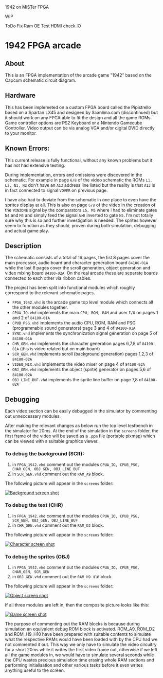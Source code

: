 1942 on MiSTer FPGA


WIP

ToDo
Fix Ram OE
Test HDMI
check IO






# 1942 FPGA arcade #

## About ##
This is an FPGA implementation of the arcade game "1942" based on the Capcom
schematic circuit diagram.

## Hardware ##
This has been implemeted on a custom FPGA board called the Pipistrello based on
a Spartan LX45 and designed by Saanlima.com (discontinued) but it should work
on any FPGA able to fit the design and all the game ROMs. Game controller
options are PS2 Keyboard or a Nintendo Gamecube Controller. Video output can be
via analog VGA and/or digital DVID directly to your monitor.

## Known Errors: ##
This current release is fully functional, without any known problems but it has
not had extensive testing.

During implementation, errors and omissions were discovered in the schematic.
For example in page `6/8` of the video schematic the ROMs `L1, L2, N1, N2`
don't have an `A13` address line listed but the reality is that `A13` is in
fact connected to signal `VOVER` on previous page.

I have also had to deviate from the schematic in one place to even have the
sprites display at all. This is also on page `6/8` of the video in the creation
of the `VINZONE` signal by the comparators `L5, M5` where I had to eliminate
gates `N4` and `M4` and simply feed the signal `A>B` inverted to gate `N5`.
I'm not totally sure why this is so and further investigation is needed. The
sprites however seem to function as they should, proven during both simulation,
debugging and actual game play.

## Description ##
The schematic consists of a total of 16 pages, the fist 8 pages cover the main
processor, audio board and character generation board `84100-01A` while the
last 8 pages cover the scroll generation, object generation and video mixing
board `84100-02A`. On the real arcade these are separate boards connected to
each other via ribbon cables.

The project has been split into functional modules which roughly correspond to
the relevant schematic pages.
- `FPGA_1942.vhd` is the arcade game top level module which connects all the
other modules together.
- `CPUA_IO.vhd` implements the main `CPU, ROM, RAM` and user `I/O` on pages
1 and 2 of `84100-01A`
- `CPUB_PSG.vhd` implements the audio CPU, ROM, RAM and PSG (programmable sound
generators) page 3 and 4 of `84100-01A`
- `SYNC.vhd` implements the synchronization signal generation on page 5 of
`84100-01A`
- `CHR_GEN.vhd` implements the character generation pages 6,7,8 of `84100-01A`
(this is video related but on main board)
- `SCR_GEN.vhd` implements scroll (background generation) pages 1,2,3 of
`84100-02A`
- `VIDEO_MIX.vhd` implements the video mixer on page 4 of `84100-02A`
- `OBJ_GEN.vhd` implements the object (sprite) generator on pages 5,6 of
`84100-02A`
- `OBJ_LINE_BUF.vhd` implements the sprite line buffer on page 7,8 of
`84100-02A`

## Debugging ##
Each video section can be easily debugged in the simulator by commenting out
unneccessary modules.

After making the relevant changes as below run the top level testbench in the
simulator for 20ms. At the end of the simulation in the `screens` folder, the
first frame of the video will be saved as a `.ppm` file (portable pixmap) which
can be viewed with a suitable graphics viewer.

### To debug the background (SCR): ###
1. in `FPGA_1942.vhd` comment out the modules `CPUA_IO, CPUB_PSG, CHAR_GEN,
OBJ_GEN, OBJ_LINE_BUF`
2. in `SCR_GEN.vhd` comment out the `RAM_A9` block.

The following picture will appear in the `screens` folder:

[![Background screen shot](doc/1_SCR.gif)](doc/1_SCR.gif)

### To debug the text (CHR) ###
1. in `FPGA_1942.vhd` comment out the modules `CPUA_IO, CPUB_PSG, SCR_GEN,
OBJ_GEN, OBJ_LINE_BUF`
2. in `CHR_GEN.vhd` comment out the `RAM_D2` block.

The following picture will appear in the `screens` folder:

[![Character screen shot](doc/0_CHR.gif)](doc/0_CHR.gif)

### To debug the sprites (OBJ) ###
1. in `FPGA_1942.vhd` comment out the modules `CPUA_IO, CPUB_PSG, CHAR_GEN,
SCR_GEN`
2. in `OBJ_GEN.vhd` comment out the `RAM_H9_H10` block.

The following picture will appear in the `screens` folder:

[![Object screen shot](doc/2_OBJ.gif)](doc/2_OBJ.gif)

If all three modules are left in, then the composite picture looks like this:

[![Game screen shot](doc/3_CHR_SCR_OBJ.gif)](doc/3_CHR_SCR_OBJ.gif)

The purpose of commenting out the RAM blocks is because during simulation an
equivalent debug ROM block is activated. ROM_A9, ROM_D2 and ROM_H9_H10 have been
prepared with suitable contents to simulate what the respective RAMs would have
been loaded with by the CPU had we not commented it out. This way we only have
to simulate the video circuitry for a short 20ms while it writes the first
video frame out, otherwise if we left all the game modules in, we would have to
simulate several seconds while the CPU wastes precious simulation time erasing
whole RAM sections and performing initialisation and other various tasks before
it even writes anything useful to the screen.
